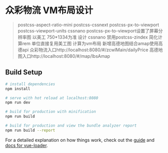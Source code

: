 # 众彩物流 VM布局设计

> postcss-aspect-ratio-mini  postcss-cssnext  postcss-px-to-viewport postcss-viewport-units cssnano
postcss-px-to-viewport设置了屏幕分辨率图 以美工 750*1334为准 设计
cssnano 禁用postcss-zindex
简化计算rem 单位直接复用美工图 计算为vm布局
新增高德地图结合amap使用高德api
众彩物流入口http://localhost:8080/#/zcwlMain/dailyPrice
高德地图入口http://localhost:8080/#/map/lbsAmap

## Build Setup

``` bash
# install dependencies
npm install

# serve with hot reload at localhost:8080
npm run dev

# build for production with minification
npm run build

# build for production and view the bundle analyzer report
npm run build --report
```

For a detailed explanation on how things work, check out the [guide](http://vuejs-templates.github.io/webpack/) and [docs for vue-loader](http://vuejs.github.io/vue-loader).
